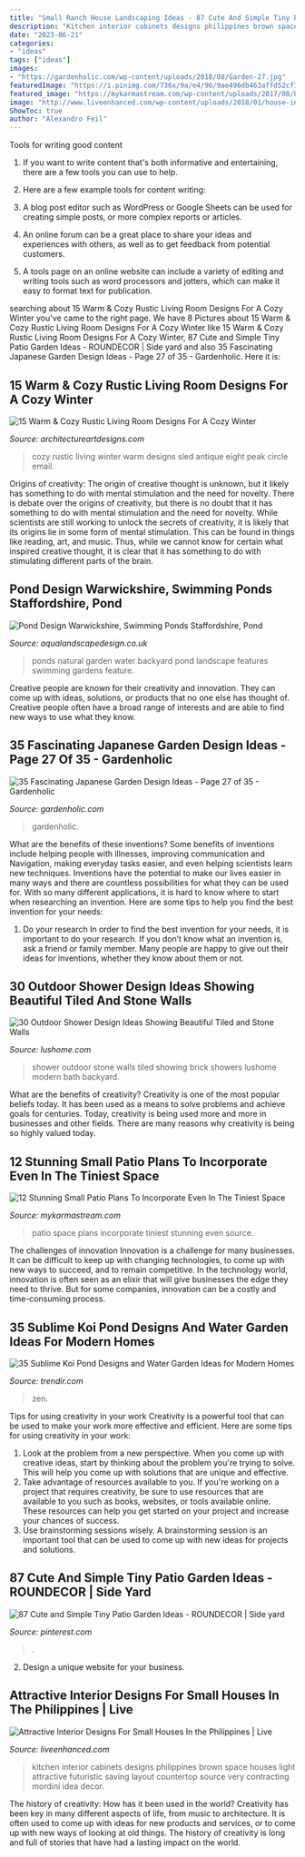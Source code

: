 ```yaml
---
title: "Small Ranch House Landscaping Ideas - 87 Cute And Simple Tiny Patio Garden Ideas"
description: "Kitchen interior cabinets designs philippines brown space houses light attractive futuristic saving layout countertop source very contracting mordini idea decor"
date: "2023-06-21"
categories:
- "ideas"
tags: ["ideas"]
images:
- "https://gardenholic.com/wp-content/uploads/2018/08/Garden-27.jpg"
featuredImage: "https://i.pinimg.com/736x/9a/e4/96/9ae496db463affd52cf153ec06ead05b.jpg"
featured_image: "https://mykarmastream.com/wp-content/uploads/2017/08/b214084fcdd3d632b1741474968c83c3.jpg"
image: "http://www.liveenhanced.com/wp-content/uploads/2018/01/house-interior-design-12-1024x768.jpg"
ShowToc: true
author: "Alexandro Feil"
---
```



Tools for writing good content
1. If you want to write content that's both informative and entertaining, there are a few tools you can use to help.
2. Here are a few example tools for content writing:

3. A blog post editor such as WordPress or Google Sheets can be used for creating simple posts, or more complex reports or articles.

4. An online forum can be a great place to share your ideas and experiences with others, as well as to get feedback from potential customers.

5. A tools page on an online website can include a variety of editing and writing tools such as word processors and jotters, which can make it easy to format text for publication.

	

		
searching about 15 Warm &amp; Cozy Rustic Living Room Designs For A Cozy Winter you've came to the right page. We have 8 Pictures about 15 Warm &amp; Cozy Rustic Living Room Designs For A Cozy Winter like 15 Warm &amp; Cozy Rustic Living Room Designs For A Cozy Winter, 87 Cute and Simple Tiny Patio Garden Ideas - ROUNDECOR | Side yard and also 35 Fascinating Japanese Garden Design Ideas - Page 27 of 35 - Gardenholic. Here it is:
		
    
## 15 Warm &amp; Cozy Rustic Living Room Designs For A Cozy Winter

<img loading=lazy src="https://www.architectureartdesigns.com/wp-content/uploads/2014/12/15-Warm-Cozy-Rustic-Living-Room-Designs-For-A-Cozy-Winter-2-630x945.jpg" onerror="this.onerror=null;this.src='https://tse1.mm.bing.net/th?id=OIP.KVcZUSQZCl6fhEN-sRcI7wHaLH&amp;pid=15.1';" alt="15 Warm &amp; Cozy Rustic Living Room Designs For A Cozy Winter">

_Source: architectureartdesigns.com_

>cozy rustic living winter warm designs sled antique eight peak circle email. 

	

Origins of creativity: The origin of creative thought is unknown, but it likely has something to do with mental stimulation and the need for novelty.
There is debate over the origins of creativity, but there is no doubt that it has something to do with mental stimulation and the need for novelty. While scientists are still working to unlock the secrets of creativity, it is likely that its origins lie in some form of mental stimulation. This can be found in things like reading, art, and music. Thus, while we cannot know for certain what inspired creative thought, it is clear that it has something to do with stimulating different parts of the brain.

    
## Pond Design Warwickshire, Swimming Ponds Staffordshire, Pond

<img loading=lazy src="http://www.aqualandscapedesign.co.uk/images/ponds-water_032.jpg" onerror="this.onerror=null;this.src='https://tse3.mm.bing.net/th?id=OIP.wp_B0DTHBPn82G23LFZYrQHaFj&amp;pid=15.1';" alt="Pond Design Warwickshire, Swimming Ponds Staffordshire, Pond">

_Source: aqualandscapedesign.co.uk_

>ponds natural garden water backyard pond landscape features swimming gardens feature. 

	

Creative people are known for their creativity and innovation. They can come up with ideas, solutions, or products that no one else has thought of. Creative people often have a broad range of interests and are able to find new ways to use what they know.

    
## 35 Fascinating Japanese Garden Design Ideas - Page 27 Of 35 - Gardenholic

<img loading=lazy src="https://gardenholic.com/wp-content/uploads/2018/08/Garden-27.jpg" onerror="this.onerror=null;this.src='https://tse1.mm.bing.net/th?id=OIP.taRBfOa1-9LnJSNcgf0CNgHaLI&amp;pid=15.1';" alt="35 Fascinating Japanese Garden Design Ideas - Page 27 of 35 - Gardenholic">

_Source: gardenholic.com_

>gardenholic. 

	

What are the benefits of these inventions?
Some benefits of inventions include helping people with illnesses, improving communication and Navigation, making everyday tasks easier, and even helping scientists learn new techniques. Inventions have the potential to make our lives easier in many ways and there are countless possibilities for what they can be used for. With so many different applications, it is hard to know where to start when researching an invention. Here are some tips to help you find the best invention for your needs:
1) Do your research
In order to find the best invention for your needs, it is important to do your research. If you don’t know what an invention is, ask a friend or family member. Many people are happy to give out their ideas for inventions, whether they know about them or not.

    
## 30 Outdoor Shower Design Ideas Showing Beautiful Tiled And Stone Walls

<img loading=lazy src="http://www.lushome.com/wp-content/uploads/2015/04/outdoor-shower-design-ideas-29.jpg" onerror="this.onerror=null;this.src='https://tse2.mm.bing.net/th?id=OIP.PeH3FUVvMPcMn_Yjpb9UYAAAAA&amp;pid=15.1';" alt="30 Outdoor Shower Design Ideas Showing Beautiful Tiled and Stone Walls">

_Source: lushome.com_

>shower outdoor stone walls tiled showing brick showers lushome modern bath backyard. 

	

What are the benefits of creativity?
Creativity is one of the most popular beliefs today. It has been used as a means to solve problems and achieve goals for centuries. Today, creativity is being used more and more in businesses and other fields. There are many reasons why creativity is being so highly valued today.

    
## 12 Stunning Small Patio Plans To Incorporate Even In The Tiniest Space

<img loading=lazy src="https://mykarmastream.com/wp-content/uploads/2017/08/b214084fcdd3d632b1741474968c83c3.jpg" onerror="this.onerror=null;this.src='https://tse4.mm.bing.net/th?id=OIP.shQIT83T1jKxdBR0loyDwwHaLI&amp;pid=15.1';" alt="12 Stunning Small Patio Plans To Incorporate Even In The Tiniest Space">

_Source: mykarmastream.com_

>patio space plans incorporate tiniest stunning even source. 

	

The challenges of innovation
Innovation is a challenge for many businesses. It can be difficult to keep up with changing technologies, to come up with new ways to succeed, and to remain competitive. In the technology world, innovation is often seen as an elixir that will give businesses the edge they need to thrive. But for some companies, innovation can be a costly and time-consuming process.

    
## 35 Sublime Koi Pond Designs And Water Garden Ideas For Modern Homes

<img loading=lazy src="https://cdn.trendir.com/wp-content/uploads/old/interiors/2016/02/14/koi-ponds-and-water-gardens-for-modern-homes-18.jpg" onerror="this.onerror=null;this.src='https://tse1.mm.bing.net/th?id=OIP.yq1iqG1wJrCJDsDx5GXPLQHaKL&amp;pid=15.1';" alt="35 Sublime Koi Pond Designs and Water Garden Ideas for Modern Homes">

_Source: trendir.com_

>zen. 

	

Tips for using creativity in your work
Creativity is a powerful tool that can be used to make your work more effective and efficient. Here are some tips for using creativity in your work:
1. Look at the problem from a new perspective. When you come up with creative ideas, start by thinking about the problem you're trying to solve. This will help you come up with solutions that are unique and effective.
2. Take advantage of resources available to you. If you're working on a project that requires creativity, be sure to use resources that are available to you such as books, websites, or tools available online. These resources can help you get started on your project and increase your chances of success.
3. Use brainstorming sessions wisely. A brainstorming session is an important tool that can be used to come up with new ideas for projects and solutions.

    
## 87 Cute And Simple Tiny Patio Garden Ideas - ROUNDECOR | Side Yard

<img loading=lazy src="https://i.pinimg.com/736x/9a/e4/96/9ae496db463affd52cf153ec06ead05b.jpg" onerror="this.onerror=null;this.src='https://tse4.mm.bing.net/th?id=OIP.bJyr-1HjK8lCVHJ0bO7ylQHaKz&amp;pid=15.1';" alt="87 Cute and Simple Tiny Patio Garden Ideas - ROUNDECOR | Side yard">

_Source: pinterest.com_

>. 

	

2. Design a unique website for your business.

    
## Attractive Interior Designs For Small Houses In The Philippines | Live

<img loading=lazy src="http://www.liveenhanced.com/wp-content/uploads/2018/01/house-interior-design-12-1024x768.jpg" onerror="this.onerror=null;this.src='https://tse2.mm.bing.net/th?id=OIP.g5w8i7TGjObK_RCKvLT_RQHaFj&amp;pid=15.1';" alt="Attractive Interior Designs For Small Houses In the Philippines | Live">

_Source: liveenhanced.com_

>kitchen interior cabinets designs philippines brown space houses light attractive futuristic saving layout countertop source very contracting mordini idea decor. 

	

The history of creativity: How has it been used in the world?
Creativity has been key in many different aspects of life, from music to architecture. It is often used to come up with ideas for new products and services, or to come up with new ways of looking at old things. The history of creativity is long and full of stories that have had a lasting impact on the world.

